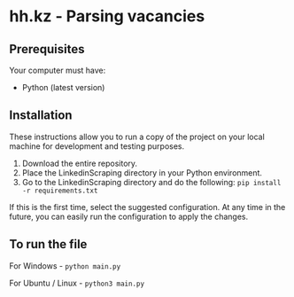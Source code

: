# hh.kz - Parsing vacancies

## Prerequisites

Your computer must have:
* Python (latest version)

## Installation

These instructions allow you to run a copy of the project on your local machine for development and testing purposes.

1. Download the entire repository.
2. Place the LinkedinScraping directory in your Python environment.
3. Go to the LinkedinScraping directory and do the following:
``
pip install -r requirements.txt
``

If this is the first time, select the suggested configuration.
At any time in the future, you can easily run the configuration to apply the changes.

## To run the file

For Windows - `python main.py`

For Ubuntu / Linux - `python3 main.py`
